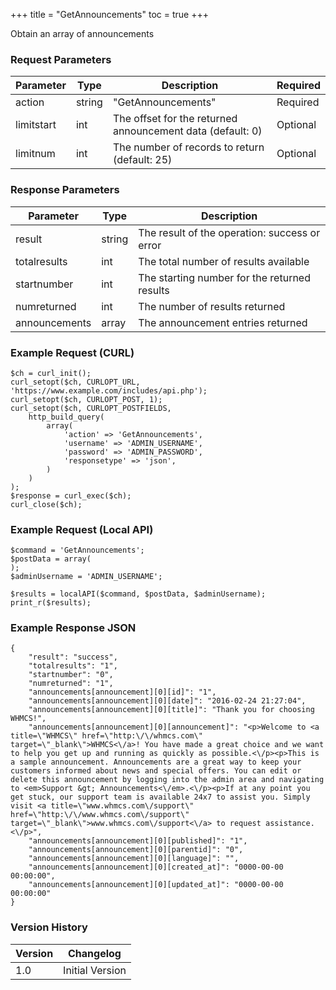 +++
title = "GetAnnouncements"
toc = true
+++

Obtain an array of announcements

### Request Parameters

| Parameter | Type | Description | Required |
| --------- | ---- | ----------- | -------- |
| action | string | "GetAnnouncements" | Required |
| limitstart | int | The offset for the returned announcement data (default: 0) | Optional |
| limitnum | int | The number of records to return (default: 25) | Optional |

### Response Parameters

| Parameter | Type | Description |
| --------- | ---- | ----------- |
| result | string | The result of the operation: success or error |
| totalresults | int | The total number of results available |
| startnumber | int | The starting number for the returned results |
| numreturned | int | The number of results returned |
| announcements | array | The announcement entries returned |


### Example Request (CURL)

```
$ch = curl_init();
curl_setopt($ch, CURLOPT_URL, 'https://www.example.com/includes/api.php');
curl_setopt($ch, CURLOPT_POST, 1);
curl_setopt($ch, CURLOPT_POSTFIELDS,
    http_build_query(
        array(
            'action' => 'GetAnnouncements',
            'username' => 'ADMIN_USERNAME',
            'password' => 'ADMIN_PASSWORD',
            'responsetype' => 'json',
        )
    )
);
$response = curl_exec($ch);
curl_close($ch);
```


### Example Request (Local API)

```
$command = 'GetAnnouncements';
$postData = array(
);
$adminUsername = 'ADMIN_USERNAME';

$results = localAPI($command, $postData, $adminUsername);
print_r($results);
```


### Example Response JSON

```
{
    "result": "success",
    "totalresults": "1",
    "startnumber": "0",
    "numreturned": "1",
    "announcements[announcement][0][id]": "1",
    "announcements[announcement][0][date]": "2016-02-24 21:27:04",
    "announcements[announcement][0][title]": "Thank you for choosing WHMCS!",
    "announcements[announcement][0][announcement]": "<p>Welcome to <a title=\"WHMCS\" href=\"http:\/\/whmcs.com\" target=\"_blank\">WHMCS<\/a>! You have made a great choice and we want to help you get up and running as quickly as possible.<\/p><p>This is a sample announcement. Announcements are a great way to keep your customers informed about news and special offers. You can edit or delete this announcement by logging into the admin area and navigating to <em>Support &gt; Announcements<\/em>.<\/p><p>If at any point you get stuck, our support team is available 24x7 to assist you. Simply visit <a title=\"www.whmcs.com\/support\" href=\"http:\/\/www.whmcs.com\/support\" target=\"_blank\">www.whmcs.com\/support<\/a> to request assistance.<\/p>",
    "announcements[announcement][0][published]": "1",
    "announcements[announcement][0][parentid]": "0",
    "announcements[announcement][0][language]": "",
    "announcements[announcement][0][created_at]": "0000-00-00 00:00:00",
    "announcements[announcement][0][updated_at]": "0000-00-00 00:00:00"
}
```


### Version History

| Version | Changelog |
| ------- | --------- |
| 1.0 | Initial Version |
